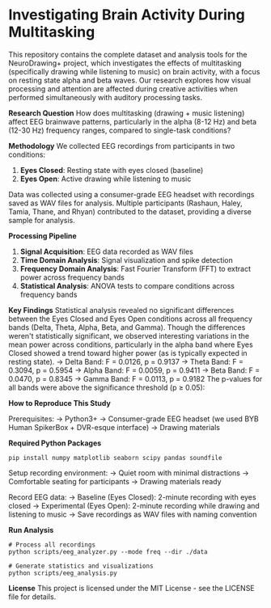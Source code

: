# Investigating Brain Activity During Multitasking

This repository contains the complete dataset and analysis tools for the NeuroDrawing+ project, which investigates the effects of multitasking (specifically drawing while listening to music) on brain activity, with a focus on resting state alpha and beta waves. Our research explores how visual processing and attention are affected during creative activities when performed simultaneously with auditory processing tasks.

**Research Question**
How does multitasking (drawing + music listening) affect EEG brainwave patterns, particularly in the alpha (8-12 Hz) and beta (12-30 Hz) frequency ranges, compared to single-task conditions?

**Methodology**
We collected EEG recordings from participants in two conditions:

1. **Eyes Closed**: Resting state with eyes closed (baseline)
2. **Eyes Open**: Active drawing while listening to music

Data was collected using a consumer-grade EEG headset with recordings saved as WAV files for analysis. Multiple participants (Rashaun, Haley, Tamia, Thane, and Rhyan) contributed to the dataset, providing a diverse sample for analysis.

**Processing Pipeline**
1. **Signal Acquisition**: EEG data recorded as WAV files
2. **Time Domain Analysis**: Signal visualization and spike detection
3. **Frequency Domain Analysis**: Fast Fourier Transform (FFT) to extract power across frequency bands
4. **Statistical Analysis**: ANOVA tests to compare conditions across frequency bands

**Key Findings**
Statistical analysis revealed no significant differences between the Eyes Closed and Eyes Open conditions across all frequency bands (Delta, Theta, Alpha, Beta, and Gamma). Though the differences weren't statistically significant, we observed interesting variations in the mean power across conditions, particularly in the alpha band where Eyes Closed showed a trend toward higher power (as is typically expected in resting state).
→ Delta Band: F = 0.0126, p = 0.9137
→ Theta Band: F = 0.3094, p = 0.5954
→ Alpha Band: F = 0.0059, p = 0.9411
→ Beta Band: F = 0.0470, p = 0.8345
→ Gamma Band: F = 0.0113, p = 0.9182 
The p-values for all bands were above the significance threshold (p ≥ 0.05):

**How to Reproduce This Study**

Prerequisites: 
→ Python3+
→ Consumer-grade EEG headset (we used BYB Human SpikerBox + DVR-esque interface)
→ Drawing materials

**Required Python Packages**
```
pip install numpy matplotlib seaborn scipy pandas soundfile
```
Setup recording environment:
→ Quiet room with minimal distractions
→ Comfortable seating for participants
→ Drawing materials ready


Record EEG data:
→ Baseline (Eyes Closed): 2-minute recording with eyes closed
→ Experimental (Eyes Open): 2-minute recording while drawing and listening to music
→ Save recordings as WAV files with naming convention

**Run Analysis**
```
# Process all recordings
python scripts/eeg_analyzer.py --mode freq --dir ./data

# Generate statistics and visualizations
python scripts/eeg_analysis.py
```

**License**
This project is licensed under the MIT License - see the LICENSE file for details.

